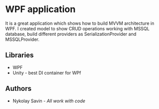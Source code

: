# WPF application
It is a great application which shows how to build MVVM architecture in WPF. I created model to show CRUD operations working with MSSQL database, build different providers as SerializationProvider and MSSQLProvider.

## Libraries
* WPF
* Unity - best DI container for WPf

## Authors
* Nykolay Savin - *All work with code*
